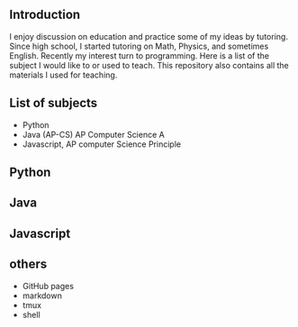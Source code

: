 ## Introduction

I enjoy discussion on education and practice some of my ideas by tutoring. Since high school, I started tutoring on Math, Physics, and sometimes English. Recently my interest turn to programming. Here is a list of the subject I would like to or used to teach. This repository also contains all the materials I used for teaching.

## List of subjects


* Python
* Java (AP-CS)  AP Computer Science A
* Javascript,  AP computer Science Principle



## Python



## Java


## Javascript


## others
* GitHub pages
* markdown
* tmux
* shell

